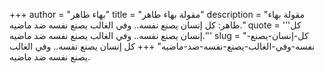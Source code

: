 +++
author = "بهاء طاهر"
title = "مقولة بهاء طاهر"
description = "مقولة بهاء طاهر: كل إنسان يصنع نفسه.. وفي الغالب يصنع نفسه ضد ماضيه."
quote = '''كل إنسان يصنع نفسه.. وفي الغالب يصنع نفسه ضد ماضيه.'''
slug = "كل-إنسان-يصنع-نفسه-وفي-الغالب-يصنع-نفسه-ضد-ماضيه"
+++
كل إنسان يصنع نفسه.. وفي الغالب يصنع نفسه ضد ماضيه.
